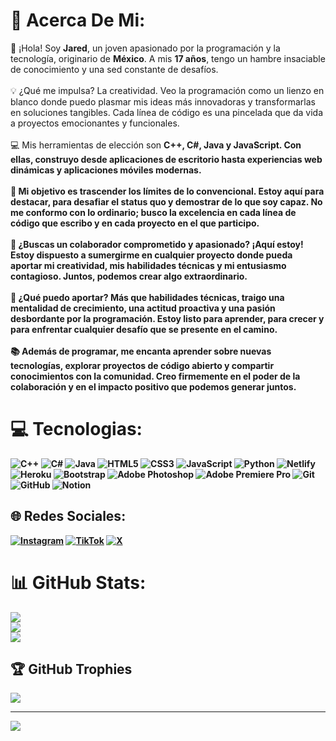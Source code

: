 # 💫 Acerca De Mi:
👋 ¡Hola! Soy <b>Jared</b>, un joven apasionado por la programación y la tecnología, originario de <b>México</b>. A mis <b>17 años</b>, tengo un hambre insaciable de conocimiento y una sed constante de desafíos.<br><br>💡 ¿Qué me impulsa? La creatividad. Veo la programación como un lienzo en blanco donde puedo plasmar mis ideas más innovadoras y transformarlas en soluciones tangibles. Cada línea de código es una pincelada que da vida a proyectos emocionantes y funcionales.<br><br>💻 Mis herramientas de elección son <b>C++, C#<b>, Java y JavaScript. Con ellas, construyo desde aplicaciones de escritorio hasta experiencias web dinámicas y aplicaciones móviles modernas.<br><br>🚀 Mi objetivo es trascender los límites de lo convencional. Estoy aquí para destacar, para desafiar el status quo y demostrar de lo que soy capaz. No me conformo con lo ordinario; busco la excelencia en cada línea de código que escribo y en cada proyecto en el que participo.<br><br>💼 ¿Buscas un colaborador comprometido y apasionado? ¡Aquí estoy! Estoy dispuesto a sumergirme en cualquier proyecto donde pueda aportar mi creatividad, mis habilidades técnicas y mi entusiasmo contagioso. Juntos, podemos crear algo extraordinario.<br><br>🌟 ¿Qué puedo aportar? Más que habilidades técnicas, traigo una mentalidad de crecimiento, una actitud proactiva y una pasión desbordante por la programación. Estoy listo para aprender, para crecer y para enfrentar cualquier desafío que se presente en el camino.<br><br>📚 Además de programar, me encanta aprender sobre nuevas tecnologías, explorar proyectos de código abierto y compartir conocimientos con la comunidad. Creo firmemente en el poder de la colaboración y en el impacto positivo que podemos generar juntos.<br>

# 💻 Tecnologias:
![C++](https://img.shields.io/badge/c++-%2300599C.svg?style=for-the-badge&logo=c%2B%2B&logoColor=white) ![C#](https://img.shields.io/badge/c%23-%23239120.svg?style=for-the-badge&logo=csharp&logoColor=white) ![Java](https://img.shields.io/badge/java-%23ED8B00.svg?style=for-the-badge&logo=openjdk&logoColor=white) ![HTML5](https://img.shields.io/badge/html5-%23E34F26.svg?style=for-the-badge&logo=html5&logoColor=white) ![CSS3](https://img.shields.io/badge/css3-%231572B6.svg?style=for-the-badge&logo=css3&logoColor=white) ![JavaScript](https://img.shields.io/badge/javascript-%23323330.svg?style=for-the-badge&logo=javascript&logoColor=%23F7DF1E) ![Python](https://img.shields.io/badge/python-3670A0?style=for-the-badge&logo=python&logoColor=ffdd54) ![Netlify](https://img.shields.io/badge/netlify-%23000000.svg?style=for-the-badge&logo=netlify&logoColor=#00C7B7) ![Heroku](https://img.shields.io/badge/heroku-%23430098.svg?style=for-the-badge&logo=heroku&logoColor=white) ![Bootstrap](https://img.shields.io/badge/bootstrap-%238511FA.svg?style=for-the-badge&logo=bootstrap&logoColor=white) ![Adobe Photoshop](https://img.shields.io/badge/adobe%20photoshop-%2331A8FF.svg?style=for-the-badge&logo=adobe%20photoshop&logoColor=white) ![Adobe Premiere Pro](https://img.shields.io/badge/Adobe%20Premiere%20Pro-9999FF.svg?style=for-the-badge&logo=Adobe%20Premiere%20Pro&logoColor=white) ![Git](https://img.shields.io/badge/git-%23F05033.svg?style=for-the-badge&logo=git&logoColor=white) ![GitHub](https://img.shields.io/badge/github-%23121011.svg?style=for-the-badge&logo=github&logoColor=white) ![Notion](https://img.shields.io/badge/Notion-%23000000.svg?style=for-the-badge&logo=notion&logoColor=white)

## 🌐 Redes Sociales:
[![Instagram](https://img.shields.io/badge/Instagram-%23E4405F.svg?logo=Instagram&logoColor=white)](https://instagram.com/4syokuu) [![TikTok](https://img.shields.io/badge/TikTok-%23000000.svg?logo=TikTok&logoColor=white)](https://www.tiktok.com/@jankngf) [![X](https://img.shields.io/badge/X-black.svg?logo=X&logoColor=white)](https://x.com/Yokuu_fr) 

# 📊 GitHub Stats:
![](https://github-readme-stats.vercel.app/api?username=Yokuuis&theme=midnight-purple&hide_border=false&include_all_commits=true&count_private=true)<br/>
![](https://github-readme-streak-stats.herokuapp.com/?user=Yokuuis&theme=midnight-purple&hide_border=false)<br/>
![](https://github-readme-stats.vercel.app/api/top-langs/?username=Yokuuis&theme=midnight-purple&hide_border=false&include_all_commits=true&count_private=true&layout=compact)

## 🏆 GitHub Trophies
![](https://github-profile-trophy.vercel.app/?username=Yokuuis&theme=discord&no-frame=false&no-bg=false&margin-w=4)

---
[![](https://visitcount.itsvg.in/api?id=Yokuuis&icon=2&color=12)](https://visitcount.itsvg.in)
